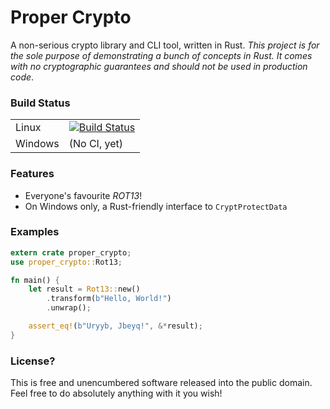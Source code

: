 Proper Crypto
===
A non-serious crypto library and CLI tool, written in Rust. *This project is for the sole purpose of demonstrating a bunch of concepts in Rust. It comes with no cryptographic guarantees and should not be used in production code*.

### Build Status
| | |
|:---------|:------|
| Linux    |[![Build Status](https://travis-ci.org/gmbeard/proper-crypto.svg?branch=master)](https://travis-ci.org/gmbeard/proper-crypto)|
| Windows  | (No CI, yet)|

### Features
- Everyone's favourite *ROT13*!
- On Windows only, a Rust-friendly interface to `CryptProtectData`

### Examples

```rust
extern crate proper_crypto;
use proper_crypto::Rot13;

fn main() {
    let result = Rot13::new()
        .transform(b"Hello, World!")
        .unwrap();

    assert_eq!(b"Uryyb, Jbeyq!", &*result);
}
```
### License?
This is free and unencumbered software released into the public domain. Feel free to do absolutely anything with it you wish!
